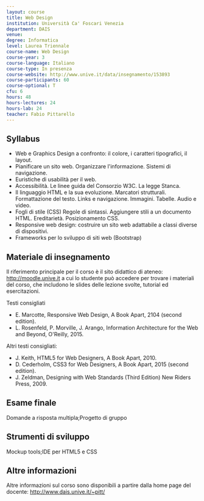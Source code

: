 ```yaml
---
layout: course
title: Web Design
institution: Università Ca' Foscari Venezia
department: DAIS
venue: 
degree: Informatica
level: Laurea Triennale
course-name: Web Design
course-year: 3
course-language: Italiano
course-type: In presenza
course-website: http://www.unive.it/data/insegnamento/153893
course-participants: 60
course-optional: T
cfu: 6
hours: 48
hours-lectures: 24
hours-lab: 24
teacher: Fabio Pittarello
---
```



## Syllabus 
- Web e Graphics Design a confronto: il colore, i caratteri tipografici, il layout.
- Pianificare un sito web. Organizzare l'informazione. Sistemi di navigazione.
- Euristiche di usabilità per il web.
- Accessibilità. Le linee guida del Consorzio W3C. La legge Stanca.
- Il linguaggio HTML e la sua evoluzione. Marcatori strutturali. Formattazione del testo. Links e navigazione. Immagini. Tabelle. Audio e video.
- Fogli di stile (CSS) Regole di sintassi. Aggiungere stili a un documento HTML. Ereditarietà. Posizionamento CSS.
- Responsive web design: costruire un sito web adattabile a classi diverse di dispositivi.
- Frameworks per lo sviluppo di siti web (Bootstrap)

## Materiale di insegnamento 
Il riferimento principale per il corso è il sito didattico di ateneo: http://moodle.unive.it
a cui lo studente può accedere per trovare i materiali del corso, che includono le slides delle lezione svolte, tutorial ed esercitazioni.

Testi consigliati

- E. Marcotte, Responsive Web Design, A Book Apart, 2104 (second edition).
- L. Rosenfeld, P. Morville, J. Arango, Information Architecture for the Web and Beyond, O'Reilly, 2015. 

Altri testi consigliati:

- J. Keith, HTML5 for Web Designers, A Book Apart, 2010.
- D. Cederholm, CSS3 for Web Designers, A Book Apart, 2015 (second edition).
- J. Zeldman, Designing with Web Standards (Third Edition) New Riders Press, 2009.

## Esame finale 
Domande a risposta multipla;Progetto di gruppo

## Strumenti di sviluppo 
Mockup tools;IDE per HTML5 e CSS

## Altre informazioni 
Altre informazioni sul corso sono disponibili a partire dalla home page del docente: http://www.dais.unive.it/~pitt/
